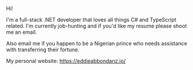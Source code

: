 Hi!

I'm a full-stack .NET developer that loves all things C# and TypeScript related. I'm currently job-hunting and if you'd like my resume please shoot me an email. 

Also email me if you happen to be a Nigerian prince who needs assistance with transferring their fortune.

My personal website: https://eddieabbondanz.io/
